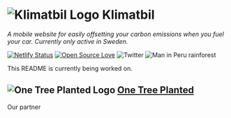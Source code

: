 # ![Klimatbil Logo](https://i.imgur.com/LyuNjIH.png) Klimatbil
*A mobile website for easily offsetting your carbon emissions when you fuel your car. Currently only active in Sweden.*

[![Netlify Status](https://api.netlify.com/api/v1/badges/fbdb56b6-59e7-445e-8fad-1f9932cdac23/deploy-status)](https://app.netlify.com/sites/klimatbil/deploys) [![Open Source Love](https://badges.frapsoft.com/os/v3/open-source.png?v=103)](https://github.com/ellerbrock/open-source-badges/) ![Twitter](https://img.shields.io/twitter/follow/klimatbil.svg?color=green&label=Follow%20us%20on%20twitter&style=social)
![Man in Peru rainforest](https://i.imgur.com/JvOFFmH.png)

This README is currently being worked on.

## ![One Tree Planted Logo](https://i.imgur.com/K0kEPBI.png) [One Tree Planted](https://onetreeplanted.org/pages/about-us)
Our partner
